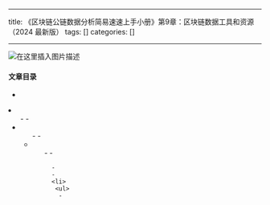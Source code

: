 
--- 
title:  《区块链公链数据分析简易速速上手小册》第9章：区块链数据工具和资源（2024 最新版） 
tags: []
categories: [] 

---
<img src="https://img-blog.csdnimg.cn/direct/df91f790964f4c0495205195565c03fd.png#pic_center" alt="在这里插入图片描述">



#### 文章目录

  - 
  <li>
   <ul>
    - 
    - 
    <li>
     <ul>
      - 
      - 
      <li>
       <ul>
        - 
        - 
       
      - 
      - 
      <li>
       <ul>
        - 
       